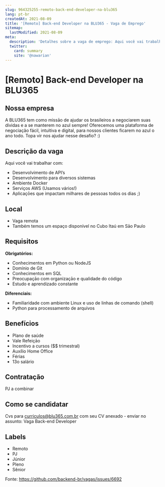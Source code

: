 ```yaml
---
slug: 964325255-remoto-back-end-developer-na-blu365
lang: pt-br
createdAt: 2021-08-09
title: '[Remoto] Back-end Developer na BLU365 - Vaga de Emprego'
sitemap:
  lastModified: 2021-08-09
meta:
  description: 'Detalhes sobre a vaga de emprego: Aqui você vai trabalhar com: - Desenvolvimento de API’s - Desenvolvimento para diversos sistemas - Ambiente Docker - Serviços AWS (Usamos vários!) - Aplicaçōes que impactam milhares de pessoas todos os dias ;)'
  twitter:
    card: summary
    site: '@nawarian'
---
```


# [Remoto] Back-end Developer na BLU365

## Nossa empresa

A BLU365 tem como missāo de ajudar os brasileiros a negociarem suas dívidas e a se manterem no azul sempre! Oferecemos uma plataforma de negociação fácil, intuitiva e digital, para nossos clientes ficarem no azul o ano todo. Topa vir nos ajudar nesse desafio? :)

## Descrição da vaga

Aqui você vai trabalhar com:

- Desenvolvimento de API’s
- Desenvolvimento para diversos sistemas
- Ambiente Docker
- Serviços AWS (Usamos vários!)
- Aplicaçōes que impactam milhares de pessoas todos os dias ;)

## Local

- Vaga remota
- Também temos um espaço disponível no Cubo Itaú em Sāo Paulo

## Requisitos

**Obrigatórios:**
- Conhecimentos em Python ou NodeJS
- Domínio de Git
- Conhecimentos em SQL
- Preocupaçāo com organizaçāo e qualidade do código 
- Estudo e aprendizado constante

**Diferenciais:**

- Familiaridade com ambiente Linux e uso de linhas de comando (shell)
- Python para processamento de arquivos

## Benefícios

- Plano de saúde
- Vale Refeiçāo
- Incentivo a cursos ($$ trimestral)
- Auxílio Home Office
- Férias
- 13o salário

## Contratação

PJ a combinar

## Como se candidatar

Cvs para curriculos@blu365.com.br com seu CV anexado - enviar no assunto: Vaga Back-end Developer

## Labels

- Remoto
- PJ
- Júnior
- Pleno
- Sênior




Fonte: https://github.com/backend-br/vagas/issues/6692